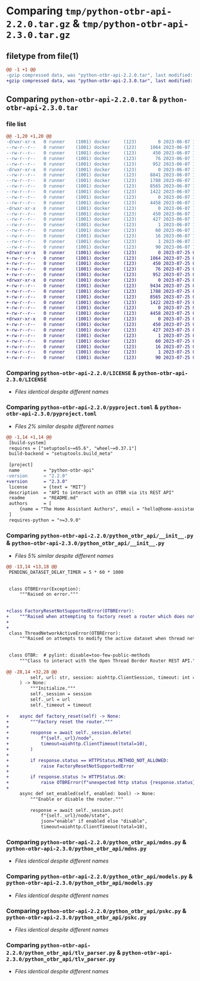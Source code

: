 # Comparing `tmp/python-otbr-api-2.2.0.tar.gz` & `tmp/python-otbr-api-2.3.0.tar.gz`

## filetype from file(1)

```diff
@@ -1 +1 @@
-gzip compressed data, was "python-otbr-api-2.2.0.tar", last modified: Wed Jun  7 12:40:18 2023, max compression
+gzip compressed data, was "python-otbr-api-2.3.0.tar", last modified: Tue Jul 25 06:19:39 2023, max compression
```

## Comparing `python-otbr-api-2.2.0.tar` & `python-otbr-api-2.3.0.tar`

### file list

```diff
@@ -1,20 +1,20 @@
-drwxr-xr-x   0 runner    (1001) docker     (123)        0 2023-06-07 12:40:18.849282 python-otbr-api-2.2.0/
--rw-r--r--   0 runner    (1001) docker     (123)     1064 2023-06-07 12:39:59.000000 python-otbr-api-2.2.0/LICENSE
--rw-r--r--   0 runner    (1001) docker     (123)      450 2023-06-07 12:40:18.849282 python-otbr-api-2.2.0/PKG-INFO
--rw-r--r--   0 runner    (1001) docker     (123)       76 2023-06-07 12:39:59.000000 python-otbr-api-2.2.0/README.md
--rw-r--r--   0 runner    (1001) docker     (123)      952 2023-06-07 12:39:59.000000 python-otbr-api-2.2.0/pyproject.toml
-drwxr-xr-x   0 runner    (1001) docker     (123)        0 2023-06-07 12:40:18.845282 python-otbr-api-2.2.0/python_otbr_api/
--rw-r--r--   0 runner    (1001) docker     (123)     8841 2023-06-07 12:39:59.000000 python-otbr-api-2.2.0/python_otbr_api/__init__.py
--rw-r--r--   0 runner    (1001) docker     (123)     1788 2023-06-07 12:39:59.000000 python-otbr-api-2.2.0/python_otbr_api/mdns.py
--rw-r--r--   0 runner    (1001) docker     (123)     8565 2023-06-07 12:39:59.000000 python-otbr-api-2.2.0/python_otbr_api/models.py
--rw-r--r--   0 runner    (1001) docker     (123)     1422 2023-06-07 12:39:59.000000 python-otbr-api-2.2.0/python_otbr_api/pskc.py
--rw-r--r--   0 runner    (1001) docker     (123)        0 2023-06-07 12:39:59.000000 python-otbr-api-2.2.0/python_otbr_api/py.typed
--rw-r--r--   0 runner    (1001) docker     (123)     4458 2023-06-07 12:39:59.000000 python-otbr-api-2.2.0/python_otbr_api/tlv_parser.py
-drwxr-xr-x   0 runner    (1001) docker     (123)        0 2023-06-07 12:40:18.849282 python-otbr-api-2.2.0/python_otbr_api.egg-info/
--rw-r--r--   0 runner    (1001) docker     (123)      450 2023-06-07 12:40:18.000000 python-otbr-api-2.2.0/python_otbr_api.egg-info/PKG-INFO
--rw-r--r--   0 runner    (1001) docker     (123)      427 2023-06-07 12:40:18.000000 python-otbr-api-2.2.0/python_otbr_api.egg-info/SOURCES.txt
--rw-r--r--   0 runner    (1001) docker     (123)        1 2023-06-07 12:40:18.000000 python-otbr-api-2.2.0/python_otbr_api.egg-info/dependency_links.txt
--rw-r--r--   0 runner    (1001) docker     (123)       60 2023-06-07 12:40:18.000000 python-otbr-api-2.2.0/python_otbr_api.egg-info/requires.txt
--rw-r--r--   0 runner    (1001) docker     (123)       16 2023-06-07 12:40:18.000000 python-otbr-api-2.2.0/python_otbr_api.egg-info/top_level.txt
--rw-r--r--   0 runner    (1001) docker     (123)        1 2023-06-07 12:40:18.000000 python-otbr-api-2.2.0/python_otbr_api.egg-info/zip-safe
--rw-r--r--   0 runner    (1001) docker     (123)       90 2023-06-07 12:40:18.849282 python-otbr-api-2.2.0/setup.cfg
+drwxr-xr-x   0 runner    (1001) docker     (123)        0 2023-07-25 06:19:39.529856 python-otbr-api-2.3.0/
+-rw-r--r--   0 runner    (1001) docker     (123)     1064 2023-07-25 06:19:16.000000 python-otbr-api-2.3.0/LICENSE
+-rw-r--r--   0 runner    (1001) docker     (123)      450 2023-07-25 06:19:39.529856 python-otbr-api-2.3.0/PKG-INFO
+-rw-r--r--   0 runner    (1001) docker     (123)       76 2023-07-25 06:19:16.000000 python-otbr-api-2.3.0/README.md
+-rw-r--r--   0 runner    (1001) docker     (123)      952 2023-07-25 06:19:16.000000 python-otbr-api-2.3.0/pyproject.toml
+drwxr-xr-x   0 runner    (1001) docker     (123)        0 2023-07-25 06:19:39.525856 python-otbr-api-2.3.0/python_otbr_api/
+-rw-r--r--   0 runner    (1001) docker     (123)     9434 2023-07-25 06:19:16.000000 python-otbr-api-2.3.0/python_otbr_api/__init__.py
+-rw-r--r--   0 runner    (1001) docker     (123)     1788 2023-07-25 06:19:16.000000 python-otbr-api-2.3.0/python_otbr_api/mdns.py
+-rw-r--r--   0 runner    (1001) docker     (123)     8565 2023-07-25 06:19:16.000000 python-otbr-api-2.3.0/python_otbr_api/models.py
+-rw-r--r--   0 runner    (1001) docker     (123)     1422 2023-07-25 06:19:16.000000 python-otbr-api-2.3.0/python_otbr_api/pskc.py
+-rw-r--r--   0 runner    (1001) docker     (123)        0 2023-07-25 06:19:16.000000 python-otbr-api-2.3.0/python_otbr_api/py.typed
+-rw-r--r--   0 runner    (1001) docker     (123)     4458 2023-07-25 06:19:16.000000 python-otbr-api-2.3.0/python_otbr_api/tlv_parser.py
+drwxr-xr-x   0 runner    (1001) docker     (123)        0 2023-07-25 06:19:39.529856 python-otbr-api-2.3.0/python_otbr_api.egg-info/
+-rw-r--r--   0 runner    (1001) docker     (123)      450 2023-07-25 06:19:39.000000 python-otbr-api-2.3.0/python_otbr_api.egg-info/PKG-INFO
+-rw-r--r--   0 runner    (1001) docker     (123)      427 2023-07-25 06:19:39.000000 python-otbr-api-2.3.0/python_otbr_api.egg-info/SOURCES.txt
+-rw-r--r--   0 runner    (1001) docker     (123)        1 2023-07-25 06:19:39.000000 python-otbr-api-2.3.0/python_otbr_api.egg-info/dependency_links.txt
+-rw-r--r--   0 runner    (1001) docker     (123)       60 2023-07-25 06:19:39.000000 python-otbr-api-2.3.0/python_otbr_api.egg-info/requires.txt
+-rw-r--r--   0 runner    (1001) docker     (123)       16 2023-07-25 06:19:39.000000 python-otbr-api-2.3.0/python_otbr_api.egg-info/top_level.txt
+-rw-r--r--   0 runner    (1001) docker     (123)        1 2023-07-25 06:19:39.000000 python-otbr-api-2.3.0/python_otbr_api.egg-info/zip-safe
+-rw-r--r--   0 runner    (1001) docker     (123)       90 2023-07-25 06:19:39.529856 python-otbr-api-2.3.0/setup.cfg
```

### Comparing `python-otbr-api-2.2.0/LICENSE` & `python-otbr-api-2.3.0/LICENSE`

 * *Files identical despite different names*

### Comparing `python-otbr-api-2.2.0/pyproject.toml` & `python-otbr-api-2.3.0/pyproject.toml`

 * *Files 2% similar despite different names*

```diff
@@ -1,14 +1,14 @@
 [build-system]
 requires = ["setuptools~=65.6", "wheel~=0.37.1"]
 build-backend = "setuptools.build_meta"
 
 [project]
 name         = "python-otbr-api"
-version      = "2.2.0"
+version      = "2.3.0"
 license      = {text = "MIT"}
 description  = "API to interact with an OTBR via its REST API"
 readme       = "README.md"
 authors      = [
     {name = "The Home Assistant Authors", email = "hello@home-assistant.io"}
 ]
 requires-python = ">=3.9.0"
```

### Comparing `python-otbr-api-2.2.0/python_otbr_api/__init__.py` & `python-otbr-api-2.3.0/python_otbr_api/__init__.py`

 * *Files 5% similar despite different names*

```diff
@@ -13,14 +13,18 @@
 PENDING_DATASET_DELAY_TIMER = 5 * 60 * 1000
 
 
 class OTBRError(Exception):
     """Raised on error."""
 
 
+class FactoryResetNotSupportedError(OTBRError):
+    """Raised when attempting to factory reset a router which does not support it."""
+
+
 class ThreadNetworkActiveError(OTBRError):
     """Raised on attempts to modify the active dataset when thread network is active."""
 
 
 class OTBR:  # pylint: disable=too-few-public-methods
     """Class to interact with the Open Thread Border Router REST API."""
 
@@ -28,14 +32,28 @@
         self, url: str, session: aiohttp.ClientSession, timeout: int = 10
     ) -> None:
         """Initialize."""
         self._session = session
         self._url = url
         self._timeout = timeout
 
+    async def factory_reset(self) -> None:
+        """Factory reset the router."""
+
+        response = await self._session.delete(
+            f"{self._url}/node",
+            timeout=aiohttp.ClientTimeout(total=10),
+        )
+
+        if response.status == HTTPStatus.METHOD_NOT_ALLOWED:
+            raise FactoryResetNotSupportedError
+
+        if response.status != HTTPStatus.OK:
+            raise OTBRError(f"unexpected http status {response.status}")
+
     async def set_enabled(self, enabled: bool) -> None:
         """Enable or disable the router."""
 
         response = await self._session.put(
             f"{self._url}/node/state",
             json="enable" if enabled else "disable",
             timeout=aiohttp.ClientTimeout(total=10),
```

### Comparing `python-otbr-api-2.2.0/python_otbr_api/mdns.py` & `python-otbr-api-2.3.0/python_otbr_api/mdns.py`

 * *Files identical despite different names*

### Comparing `python-otbr-api-2.2.0/python_otbr_api/models.py` & `python-otbr-api-2.3.0/python_otbr_api/models.py`

 * *Files identical despite different names*

### Comparing `python-otbr-api-2.2.0/python_otbr_api/pskc.py` & `python-otbr-api-2.3.0/python_otbr_api/pskc.py`

 * *Files identical despite different names*

### Comparing `python-otbr-api-2.2.0/python_otbr_api/tlv_parser.py` & `python-otbr-api-2.3.0/python_otbr_api/tlv_parser.py`

 * *Files identical despite different names*


